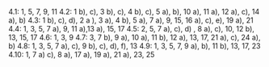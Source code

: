4.1:  1, 5, 7, 9, 11
4.2:  1 b), c), 3 b), c), 4 b), c), 5 a), b), 10 a), 11 a), 12 a), c), 14 a), b)
4.3:  1 b), c), d), 2 a ), 3 a), 4 b), 5 a), 7 a), 9, 15, 16 a), c), e), 19 a), 21
4.4:  1, 3, 5, 7 a), 9, 11 a),13 a), 15, 17
4.5:  2, 5, 7 a), c), d) , 8 a), c), 10, 12 b), 13, 15, 17
4.6:  1, 3, 9
4.7:  3, 7 b), 9 a), 10 a), 11 b), 12 a), 13, 17, 21 a), c), 24 a), b)
4.8: 1, 3, 5, 7 a), c), 9 b), c), d), f), 13
4.9:  1, 3, 5, 7, 9 a), b), 11 b), 13, 17, 23
4.10: 1, 7 a) c), 8 a), 17 a), 19 a), 21 a), 23, 25

